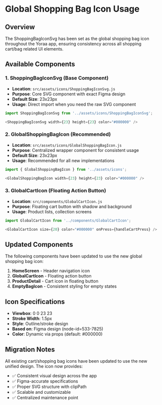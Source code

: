 # Global Shopping Bag Icon Usage

## Overview
The ShoppingBagIconSvg has been set as the global shopping bag icon throughout the Yoraa app, ensuring consistency across all shopping cart/bag related UI elements.

## Available Components

### 1. ShoppingBagIconSvg (Base Component)
- **Location**: `src/assets/icons/ShoppingBagIconSvg.js`
- **Purpose**: Core SVG component with exact Figma design
- **Default Size**: 23x23px
- **Usage**: Direct import when you need the raw SVG component

```javascript
import ShoppingBagIconSvg from '../assets/icons/ShoppingBagIconSvg';

<ShoppingBagIconSvg width={23} height={23} color="#000000" />
```

### 2. GlobalShoppingBagIcon (Recommended)
- **Location**: `src/assets/icons/GlobalShoppingBagIcon.js`
- **Purpose**: Centralized wrapper component for consistent usage
- **Default Size**: 23x23px
- **Usage**: Recommended for all new implementations

```javascript
import { GlobalShoppingBagIcon } from '../assets/icons';

<GlobalShoppingBagIcon width={23} height={23} color="#000000" />
```

### 3. GlobalCartIcon (Floating Action Button)
- **Location**: `src/components/GlobalCartIcon.js`
- **Purpose**: Floating cart button with shadow and background
- **Usage**: Product lists, collection screens

```javascript
import GlobalCartIcon from '../components/GlobalCartIcon';

<GlobalCartIcon size={20} color="#000000" onPress={handleCartPress} />
```

## Updated Components

The following components have been updated to use the new global shopping bag icon:

1. **HomeScreen** - Header navigation icon
2. **GlobalCartIcon** - Floating action button
3. **ProductDetail** - Cart icon in floating button
4. **EmptyBagIcon** - Consistent styling for empty states

## Icon Specifications

- **Viewbox**: 0 0 23 23
- **Stroke Width**: 1.5px
- **Style**: Outline/stroke design
- **Based on**: Figma design (node-id=533-7825)
- **Color**: Dynamic via props (default: #000000)

## Migration Notes

All existing cart/shopping bag icons have been updated to use the new unified design. The icon now provides:

- ✅ Consistent visual design across the app
- ✅ Figma-accurate specifications
- ✅ Proper SVG structure with clipPath
- ✅ Scalable and customizable
- ✅ Centralized maintenance point
